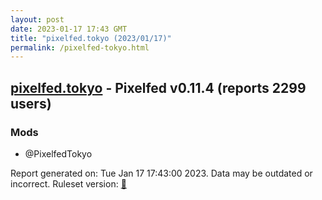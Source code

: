 ```yaml
---
layout: post
date: 2023-01-17 17:43 GMT
title: "pixelfed.tokyo (2023/01/17)"
permalink: /pixelfed-tokyo.html
---
```


## [pixelfed.tokyo](https://pixelfed.tokyo) - Pixelfed v0.11.4 (reports 2299 users)

### Mods
 * @PixelfedTokyo

Report generated on: Tue Jan 17 17:43:00 2023. Data may be outdated or incorrect.
Ruleset version: [🧁](/version-cupcake)
